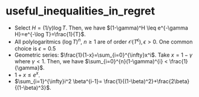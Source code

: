 # useful_inequalities_in_regret
- Select $H=(1/\gamma) \log T$. Then, we have $(1-\gamma)^H \leq e^{-\gamma H}=e^{-\log T}=\frac{1}{T}$.
- All polylogaritmics $(\log T)^n,\:n \geq 1$ are of order $\mathcal{O}(T^{\epsilon}), \epsilon>0$. One common choice is $\epsilon =0.5$
- Geometric series: $\frac{1}{1-x}=\sum_{i=0}^{\infty}x^i$. Take $x=1-\gamma$ where $\gamma <1$. Then, we have $\sum_{i=0}^{n}(1-\gamma)^{i} < \frac{1}{\gamma}$.
- $1+x \leq  e^{x}$.
- $\sum_{i=1}^{\infty}i^2 \beta^{i-1}= \frac{1}{(1-\beta)^2}+\frac{2\beta}{(1-\beta)^3}$.